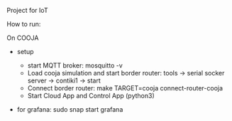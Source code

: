 Project for IoT

How to run:

On COOJA
- setup 
	- start MQTT broker: mosquitto -v
	- Load cooja simulation and start border router: tools -> serial socker server -> contiki1 -> start
 	- Connect border router: make TARGET=cooja connect-router-cooja
 	- Start Cloud App and Control App (python3)

- for grafana: sudo snap start grafana 
